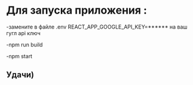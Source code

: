 # Для запуска приложения :

-замените в файле .env 
REACT_APP_GOOGLE_API_KEY=****** на ваш гугл api ключ

-npm run build

-npm start





## Удачи)
